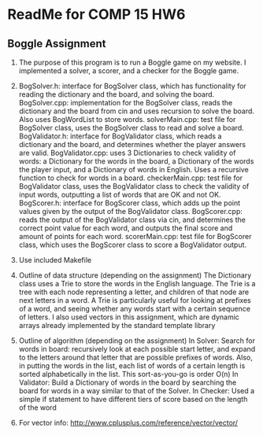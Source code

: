 # ReadMe for COMP 15 HW6
## Boggle Assignment

1.  The purpose of this program is to run a Boggle game on my website.
	I implemented a solver, a scorer, and a checker for the 
	Boggle game.

2.  BogSolver.h: interface for BogSolver class, which has functionality for
	reading the dictionary and the board, and solving the board. 
    BogSolver.cpp: implementation for the BogSolver class, reads the dictionary
	and the board from cin and uses recursion to solve the board. Also uses
	BogWordList to store words.
    solverMain.cpp: test file for BogSolver class, uses the BogSolver class to 
	read and solve a board.
    BogValidator.h: interface for BogValidator class, which reads a dictionary
	and the board, and determines whether the player answers are valid.
    BogValidator.cpp: uses 3 Dictionaries to check validity of words: a Dictionary
	for the words in the board, a Dictionary of the words the player input, 
	and a Dictionary of words in English. Uses a recursive function to check
	for words in a board.
    checkerMain.cpp: test file for BogValidator class, uses the BogValidator class
	to check the validity of input words, outputting a list of words that are
	OK and not OK.
    BogScorer.h: interface for BogScorer class, which adds up the point values given
	by the output of the BogValidator class. 
    BogScorer.cpp: reads the output of the BogValidator class via cin, and determines
	the correct point value for each word, and outputs the final score and 
	amount of points for each word.
    scorerMain.cpp: test file for BogScorer class, which uses the BogScorer class
	to score a BogValidator output.

3.  Use included Makefile

4.  Outline of data structure (depending on the assignment)
	The Dictionary class uses a Trie to store the words in the English language.
	The Trie is a tree with each node representing a letter, and children of that
	node are next letters in a word. A Trie is particularly useful for looking at
	prefixes of a word, and seeing whether any words start with a certain sequence
	of letters.
	I also used vectors in this assignment, which are dynamic arrays already 
	implemented by the standard template library

5.  Outline of algorithm (depending on the assignment)
In Solver:
	Search for words in board: recursively look at each possible start letter,
	and expand to the letters around that letter that are possible prefixes of
	words.
	Also, in putting the words in the list, each list of words of a certain length
	is sorted alphabetically in the list. This sort-as-you-go is order O(n)
In Validator:
	Build a Dictionary of words in the board by searching the board for words
	in a way similar to that of the Solver.
In Checker:
	Used a simple if statement to have different tiers of score based on the
	length of the word

6.  For vector info: http://www.cplusplus.com/reference/vector/vector/

